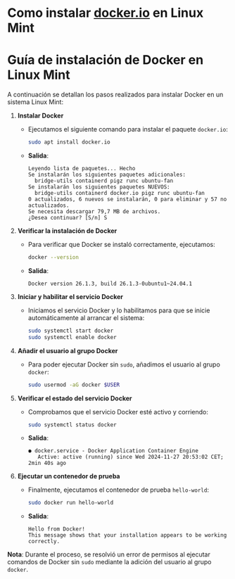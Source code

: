 # Como instalar [docker.io](http://docker.io) en Linux Mint

# Guía de instalación de Docker en Linux Mint

A continuación se detallan los pasos realizados para instalar Docker en un sistema Linux Mint:

1. **Instalar Docker**
    - Ejecutamos el siguiente comando para instalar el paquete `docker.io`:
        
        ```bash
        sudo apt install docker.io
        
        ```
        
    - **Salida**:
        
        ```
        Leyendo lista de paquetes... Hecho
        Se instalarán los siguientes paquetes adicionales:
          bridge-utils containerd pigz runc ubuntu-fan
        Se instalarán los siguientes paquetes NUEVOS:
          bridge-utils containerd docker.io pigz runc ubuntu-fan
        0 actualizados, 6 nuevos se instalarán, 0 para eliminar y 57 no actualizados.
        Se necesita descargar 79,7 MB de archivos.
        ¿Desea continuar? [S/n] S
        
        ```
        
2. **Verificar la instalación de Docker**
    - Para verificar que Docker se instaló correctamente, ejecutamos:
        
        ```bash
        docker --version
        
        ```
        
    - **Salida**:
        
        ```
        Docker version 26.1.3, build 26.1.3-0ubuntu1~24.04.1
        
        ```
        
3. **Iniciar y habilitar el servicio Docker**
    - Iniciamos el servicio Docker y lo habilitamos para que se inicie automáticamente al arrancar el sistema:
        
        ```bash
        sudo systemctl start docker
        sudo systemctl enable docker
        
        ```
        
4. **Añadir el usuario al grupo Docker**
    - Para poder ejecutar Docker sin `sudo`, añadimos el usuario al grupo `docker`:
        
        ```bash
        sudo usermod -aG docker $USER
        
        ```
        
5. **Verificar el estado del servicio Docker**
    - Comprobamos que el servicio Docker esté activo y corriendo:
        
        ```bash
        sudo systemctl status docker
        
        ```
        
    - **Salida**:
        
        ```
        ● docker.service - Docker Application Container Engine
           Active: active (running) since Wed 2024-11-27 20:53:02 CET; 2min 40s ago
        
        ```
        
6. **Ejecutar un contenedor de prueba**
    - Finalmente, ejecutamos el contenedor de prueba `hello-world`:
        
        ```bash
        sudo docker run hello-world
        
        ```
        
    - **Salida**:
        
        ```
        Hello from Docker!
        This message shows that your installation appears to be working correctly.
        
        ```
        

**Nota**: Durante el proceso, se resolvió un error de permisos al ejecutar comandos de Docker sin `sudo` mediante la adición del usuario al grupo `docker`.
